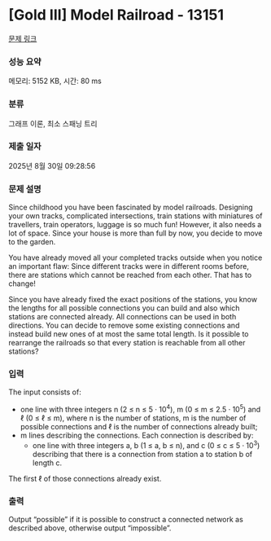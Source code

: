 # [Gold III] Model Railroad - 13151 

[문제 링크](https://www.acmicpc.net/problem/13151) 

### 성능 요약

메모리: 5152 KB, 시간: 80 ms

### 분류

그래프 이론, 최소 스패닝 트리

### 제출 일자

2025년 8월 30일 09:28:56

### 문제 설명

<p>Since childhood you have been fascinated by model railroads. Designing your own tracks, complicated intersections, train stations with miniatures of travellers, train operators, luggage is so much fun! However, it also needs a lot of space. Since your house is more than full by now, you decide to move to the garden.</p>

<p>You have already moved all your completed tracks outside when you notice an important flaw: Since different tracks were in different rooms before, there are stations which cannot be reached from each other. That has to change!</p>

<p>Since you have already fixed the exact positions of the stations, you know the lengths for all possible connections you can build and also which stations are connected already. All connections can be used in both directions. You can decide to remove some existing connections and instead build new ones of at most the same total length. Is it possible to rearrange the railroads so that every station is reachable from all other stations?</p>

### 입력 

 <p>The input consists of:</p>

<ul>
	<li>one line with three integers n (2 ≤ n ≤ 5 · 10<sup>4</sup>), m (0 ≤ m ≤ 2.5 · 10<sup>5</sup>) and ℓ (0 ≤ ℓ ≤ m), where n is the number of stations, m is the number of possible connections and ℓ is the number of connections already built;</li>
	<li>m lines describing the connections. Each connection is described by:
	<ul>
		<li>one line with three integers a, b (1 ≤ a, b ≤ n), and c (0 ≤ c ≤ 5 · 10<sup>3</sup>) describing that there is a connection from station a to station b of length c.</li>
	</ul>
	</li>
</ul>

<p>The first ℓ of those connections already exist.</p>

### 출력 

 <p>Output “possible” if it is possible to construct a connected network as described above, otherwise output “impossible”.</p>

